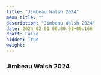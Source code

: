 ```yaml
---
title: "Jimbeau Walsh 2024"
menu_title: ""
description: "Jimbeau Walsh 2024"
date: 2024-02-01 06:00:01+00:166
draft: False
hidden: True
weight:
---
```

### Jimbeau Walsh 2024


